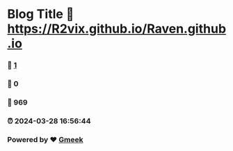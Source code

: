 # Blog Title :link: https://R2vix.github.io/Raven.github.io 
### :page_facing_up: [1](https://R2vix.github.io/Raven.github.io/tag.html) 
### :speech_balloon: 0 
### :hibiscus: 969 
### :alarm_clock: 2024-03-28 16:56:44 
### Powered by :heart: [Gmeek](https://github.com/Meekdai/Gmeek)
